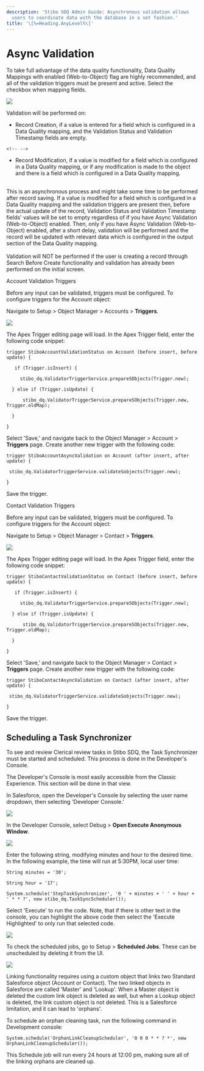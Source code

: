 ```yaml
---
description: 'Stibo SDQ Admin Guide: Asynchronous validation allows
  users to coordinate data with the database in a set fashion.'
title: '\[%=Heading.AnyLevel%\]'
---
```


Async Validation
================

To take full advantage of the data quality functionality, Data Quality
Mappings with enabled (Web-to-Object) flag are highly recommended, and
all of the validation triggers must be present and active. Select the
checkbox when mapping fields.

![](../../../../Resources/Images/CMDM/AdminGuide/EnablingAsync.png)

Validation will be performed on:

-   Record Creation, if a value is entered for a field which is
    configured in a Data Quality mapping, and the Validation Status and
    Validation Timestamp fields are empty.

```{=html}
<!-- -->
```
-   Record Modification, if a value is modified for a field which is
    configured in a Data Quality mapping, or if any modification is made
    to the object and there is a field which is configured in a Data
    Quality mapping.

\
This is an asynchronous process and might take some time to be performed
after record saving. If a value is modified for a field which is
configured in a Data Quality mapping and the validation triggers are
present then, before the actual update of the record, Validation Status
and Validation Timestamp fields' values will be set to empty regardless
of if you have Async Validation (Web-to-Object) enabled. Then, only if
you have Async Validation (Web-to-Object) enabled, after a short delay,
validation will be performed and the record will be updated with
relevant data which is configured in the output section of the Data
Quality mapping.\
\
Validation will NOT be performed if the user is creating a record
through Search Before Create functionality and validation has already
been performed on the initial screen.

Account Validation Triggers

Before any input can be validated, triggers must be configured. To
configure triggers for the Account object:

Navigate to Setup \> Object Manager \> Accounts \> **Triggers**.

![](../../../../Resources/Images/CMDM/AdminGuide/TriggerNavigation.png)

The Apex Trigger editing page will load. In the Apex Trigger field,
enter the following code snippet:

    trigger StiboAccountValidationStatus on Account (before insert, before update) {

``` {space="preserve"}
   if (Trigger.isInsert) {
```

``` {space="preserve"}
     stibo_dq.ValidatorTriggerService.prepareSObjects(Trigger.new);
```

``` {space="preserve"}
  } else if (Trigger.isUpdate) {
```

``` {space="preserve"}
      stibo_dq.ValidatorTriggerService.prepareSObjects(Trigger.new, Trigger.oldMap);
```

``` {space="preserve"}
  }
```

``` {space="preserve"}
}
```

Select \'Save,\' and navigate back to the Object Manager \> Account \>
**Triggers** page. Create another new trigger with the following code:

    trigger StiboAccountAsyncValidation on Account (after insert, after update) {

``` {space="preserve"}
 stibo_dq.ValidatorTriggerService.validateSobjects(Trigger.new);
```

    }

Save the trigger.

Contact Validation Triggers

Before any input can be validated, triggers must be configured. To
configure triggers for the Account object:

Navigate to Setup \> Object Manager \> Contact \> **Triggers**.

![](../../../../Resources/Images/CMDM/AdminGuide/ContactTriggerNavigation.png)

The Apex Trigger editing page will load. In the Apex Trigger field,
enter the following code snippet:

    trigger StiboContactValidationStatus on Contact (before insert, before update) {

``` {space="preserve"}
   if (Trigger.isInsert) {
```

``` {space="preserve"}
     stibo_dq.ValidatorTriggerService.prepareSObjects(Trigger.new);
```

``` {space="preserve"}
  } else if (Trigger.isUpdate) {
```

``` {space="preserve"}
      stibo_dq.ValidatorTriggerService.prepareSObjects(Trigger.new, Trigger.oldMap);
```

``` {space="preserve"}
  }
```

    }

Select \'Save,\' and navigate back to the Object Manager \> Contact \>
**Triggers** page. Create another new trigger with the following code:

    trigger StiboContactAsyncValidation on Contact (after insert, after update) {

``` {space="preserve"}
 stibo_dq.ValidatorTriggerService.validateSobjects(Trigger.new);
```

    }

Save the trigger.

Scheduling a Task Synchronizer
------------------------------

To see and review Clerical review tasks in Stibo SDQ, the Task
Synchronizer must be started and scheduled. This process is done in the
Developer\'s Console.

The Developer\'s Console is most easily accessible from the Classic
Experience. This section will be done in that view.

In Salesforce, open the Developer\'s Console by selecting the user name
dropdown, then selecting \'Developer Console.\'

![](../../../../Resources/Images/CMDM/AdminGuide/SelectDevelopersConsole.png)

In the Developer Console, select Debug \> **Open Execute Anonymous
Window**.

![](../../../../Resources/Images/CMDM/AdminGuide/OpenExecutionWindow.png)

Enter the following string, modifying minutes and hour to the desired
time. In the following example, the time will run at 5:30PM, local user
time:

    String minutes = '30';

    String hour = '17';

    System.schedule('StepTaskSynchronizer', '0 ' + minutes + ' ' + hour + ' * * ?', new stibo_dq.TaskSyncScheduler());

Select \'Execute\' to run the code. Note, that if there is other text in
the console, you can highlight the above code then select the \'Execute
Highlighted\' to only run that selected code.

![](../../../../Resources/Images/CMDM/AdminGuide/ExecuteApex.png)

To check the scheduled jobs, go to Setup \> **Scheduled Jobs**. These
can be unscheduled by deleting it from the UI.

![](../../../../Resources/Images/CMDM/AdminGuide/ScheduledJobsUI.png)

Linking functionality requires using a custom object that links two
Standard Salesforce object (Account or Contact). The two linked objects
in Salesforce are called \'Master\' and \'Lookup\'. When a Master object
is deleted the custom link object is deleted as well, but when a Lookup
object is deleted, the link custom object is not deleted. This is a
Salesforce limitation, and it can lead to \'orphans\'.

To schedule an orphan cleaning task, run the following command in
Development console:

    System.schedule('OrphanLinkCleanupScheduler', '0 0 0 * * ? *', new OrphanLinkCleanupScheduler());

This Schedule job will run every 24 hours at 12:00 pm, making sure all
of the linking orphans are cleaned up.
